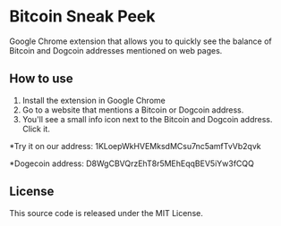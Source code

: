 Bitcoin Sneak Peek
==================

Google Chrome extension that allows you to quickly see the balance of Bitcoin and Dogcoin addresses mentioned on web pages.

How to use
----------

1. Install the extension in Google Chrome
2. Go to a website that mentions a Bitcoin or Dogcoin address.
3. You'll see a small info icon next to the Bitcoin and Dogcoin address. Click it.

*Try it on our address: 1KLoepWkHVEMksdMCsu7nc5amfTvVb2qvk

*Dogecoin address: D8WgCBVQrzEhT8r5MEhEqqBEV5iYw3fCQQ

License
-------

This source code is released under the MIT License.
